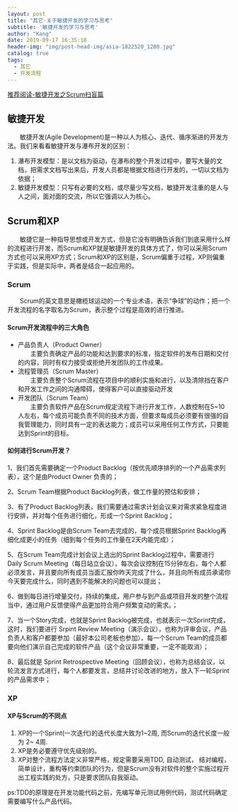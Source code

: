 ```yaml
---
layout: post
title: "其它-关于敏捷开发的学习与思考"
subtitle: '敏捷开发的学习与思考'
author: "Kang"
date: 2019-09-17 16:35:18
header-img: "img/post-head-img/asia-1822520_1280.jpg"
catalog: true
tags:
  - 其它
  - 开发流程
---
```

[推荐阅读-敏捷开发之Scrum扫盲篇](https://www.cnblogs.com/qixuejia/p/5863216.html)
## 敏捷开发
&emsp;&emsp;敏捷开发(Agile Development)是一种以人为核心、迭代、循序渐进的开发方法。我们来看看敏捷开发与瀑布开发的区别：
1. 瀑布开发模型：是以文档为驱动，在瀑布的整个开发过程中，要写大量的文档，把需求文档写出来后，开发人员都是根据文档进行开发的，一切以文档为依据；    
2. 敏捷开发模型：只写有必要的文档，或尽量少写文档，敏捷开发注重的是人与人之间，面对面的交流，所以它强调以人为核心。   

## Scrum和XP
&emsp;&emsp;敏捷它是一种指导思想或开发方式，但是它没有明确告诉我们到底采用什么样的流程进行开发，而Scrum和XP就是敏捷开发的具体方式了，你可以采用Scrum方式也可以采用XP方式；Scrum和XP的区别是，Scrum偏重于过程，XP则偏重于实践，但是实际中，两者是结合一起应用的。

### Scrum
&emsp;&emsp;Scrum的英文意思是橄榄球运动的一个专业术语，表示“争球”的动作；把一个开发流程的名字取名为Scrum，表示整个过程是高效的进行推进。  

#### Scrum开发流程中的三大角色
- 产品负责人（Product Owner）  
&emsp;&emsp;主要负责确定产品的功能和达到要求的标准，指定软件的发布日期和交付的内容，同时有权力接受或拒绝开发团队的工作成果。  
- 流程管理员（Scrum Master）  
&emsp;&emsp;主要负责整个Scrum流程在项目中的顺利实施和进行，以及清除挡在客户和开发工作之间的沟通障碍，使得客户可以直接驱动开发  
- 开发团队（Scrum Team）  
&emsp;&emsp;主要负责软件产品在Scrum规定流程下进行开发工作，人数控制在5~10人左右，每个成员可能负责不同的技术方面，但要求每成员必须要有很强的自我管理能力，同时具有一定的表达能力；成员可以采用任何工作方式，只要能达到Sprint的目标。  

#### 如何进行Scrum开发？

1、我们首先需要确定一个Product Backlog（按优先顺序排列的一个产品需求列表），这个是由Product Owner 负责的；

2、Scrum Team根据Product Backlog列表，做工作量的预估和安排；

3、有了Product Backlog列表，我们需要通过需求计划会议来对需求紧急程度进行安排，并对每个任务进行细化，形成一个Sprint Backlog；

4、Sprint Backlog是由Scrum Team去完成的，每个成员根据Sprint Backlog再细化成更小的任务（细到每个任务的工作量在2天内能完成）；

5、在Scrum Team完成计划会议上选出的Sprint Backlog过程中，需要进行 Daily Scrum Meeting（每日站立会议），每次会议控制在15分钟左右，每个人都必须发言，并且要向所有成员当面汇报你昨天完成了什么，并且向所有成员承诺你今天要完成什么，同时遇到不能解决的问题也可以提出；

6、做到每日进行增量交付，持续的集成，用户参与到产品或项目开发的整个流程当中，通过用户反馈使得产品更加符合用户频繁变动的需求。；

7、当一个Story完成，也就是Sprint Backlog被完成，也就表示一次Sprint完成，这时，我们要进行 Srpint Review Meeting（演示会议），也称为评审会议，产品负责人和客户都要参加（最好本公司老板也参加），每一个Scrum Team的成员都要向他们演示自己完成的软件产品（这个会议非常重要，一定不能取消）；

8、最后就是 Sprint Retrospective Meeting（回顾会议），也称为总结会议，以轮流发言方式进行，每个人都要发言，总结并讨论改进的地方，放入下一轮Sprint的产品需求中；


### XP
#### XP与Scrum的不同点
1. XP的一个Sprint(一次迭代)的迭代长度大致为1~2周, 而Scrum的迭代长度一般为 2~ 4周.
2. XP是务必要遵守优先级别的。
3. XP对整个流程方法定义非常严格，规定需要采用TDD, 自动测试， 结对编程，简单设计，重构等约束团队的行为，但是Scrum没有对软件的整个实施过程开出工程实践的处方，只是要求团队自我驱动。  

ps:TDD的原理是在开发功能代码之前，先编写单元测试用例代码，测试代码确定需要编写什么产品代码。
 
  
